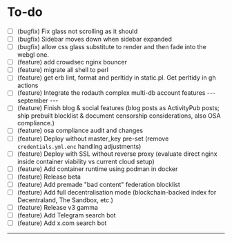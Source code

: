 # To-do

- [ ] (bugfix) Fix glass not scrolling as it should
- [ ] (bugfix) Sidebar moves down when sidebar expanded
- [ ] (bugfix) allow css glass substitute to render and then fade into the webgl one.
- [ ] (feature) add crowdsec nginx bouncer
- [ ] (feature) migrate all shell to perl
- [ ] (feature) get erb lint, format and perltidy in static.pl. Get perltidy in gh actions
- [ ] (feature) Integrate the rodauth complex multi-db account features
      --- september ---
- [ ] (feature) Finish blog & social features (blog posts as ActivityPub posts; ship prebuilt blocklist & document censorship considerations, also OSA compliance.)
- [ ] (feature) osa compliance audit and changes
- [ ] (feature) Deploy without master_key pre-set (remove `credentials.yml.enc` handling adjustments)
- [ ] (feature) Deploy with SSL without reverse proxy (evaluate direct nginx inside container viability vs current cloud setup)
- [ ] (feature) Add container runtime using podman in docker
- [ ] (feature) Release beta
- [ ] (feature) Add premade "bad content" federation blocklist
- [ ] (feature) Add full decentralisation mode (blockchain-backed index for Decentraland, The Sandbox, etc.)
- [ ] (feature) Release v3 gamma
- [ ] (feature) Add Telegram search bot
- [ ] (feature) Add x.com search bot

---
